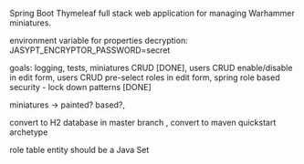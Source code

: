 Spring Boot Thymeleaf full stack web application for managing Warhammer miniatures.

environment variable for properties decryption:
JASYPT_ENCRYPTOR_PASSWORD=secret

goals:
logging,
tests,
miniatures CRUD [DONE],
users CRUD enable/disable in edit form,
users CRUD pre-select roles in edit form,
spring role based security - lock down patterns [DONE]


miniatures -> painted? based?,

convert to H2 database in master branch ,
convert to maven quickstart archetype

role table entity should be a Java Set

    